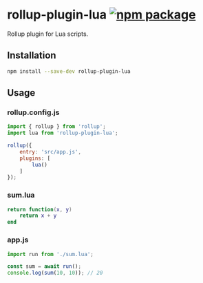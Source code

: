 # rollup-plugin-lua [![npm package](https://img.shields.io/npm/v/rollup-plugin-lua.svg)](https://www.npmjs.com/package/rollup-plugin-lua)

Rollup plugin for Lua scripts.

## Installation

```bash
npm install --save-dev rollup-plugin-lua
```

## Usage

### rollup.config.js
```js
import { rollup } from 'rollup';
import lua from 'rollup-plugin-lua';

rollup({
	entry: 'src/app.js',
	plugins: [
		lua()
	]
});
```

### sum.lua
```lua
return function(x, y)
    return x + y
end
```

### app.js
```js
import run from './sum.lua';

const sum = await run();
console.log(sum(10, 10)); // 20
```